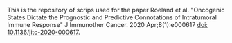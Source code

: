This is the  repository of scrips used for the paper Roeland et al. "Oncogenic States Dictate the Prognostic and Predictive Connotations of Intratumoral Immune Response" J Immunother Cancer. 2020 Apr;8(1):e000617 [doi: 10.1136/jitc-2020-000617](http://dx.doi.org/10.1136/jitc-2020-000617).
